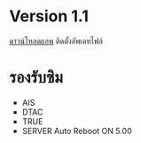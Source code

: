 # Version 1.1
<a href="https://github.com/master-only/CS-VPN/raw/main/CS-VPN.apk" target="_blank">ดาวน์โหลดแอพ</a>
ติดตั้งอัพเดทไฟล์
# รองรับซิม
<UL type = "square">
    <LI> AIS
    <LI> DTAC
    <LI> TRUE
    <LI> SERVER Auto Reboot ON 5.00

